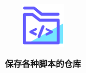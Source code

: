 <h1 align="center">
  <img src="./public/imgs/icon_script_sel.svg" alt="Scrollbar.app" width="140">
  <p>保存各种脚本的仓库</p>
</h1>

